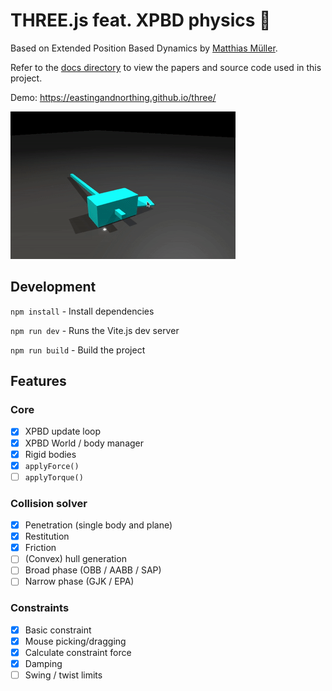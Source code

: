 # THREE.js feat. XPBD physics 🌈
Based on Extended Position Based Dynamics by [Matthias Müller](https://github.com/matthias-research). 

Refer to the [docs directory](./docs/) to view the papers and source code used in this project. 

Demo: https://eastingandnorthing.github.io/three/ 

![](videos/ezgif-5-2ca49911fb.gif)

## Development
`npm install` - Install dependencies

`npm run dev` - Runs the Vite.js dev server

`npm run build` - Build the project

## Features

### Core
- [x] XPBD update loop 
- [x] XPBD World / body manager
- [x] Rigid bodies
- [x] `applyForce()`
- [ ] `applyTorque()`

### Collision solver
- [x] Penetration (single body and plane)
- [x] Restitution
- [x] Friction
- [ ] (Convex) hull generation
- [ ] Broad phase (OBB / AABB / SAP)
- [ ] Narrow phase (GJK / EPA)

### Constraints
- [x] Basic constraint
- [x] Mouse picking/dragging
- [x] Calculate constraint force
- [x] Damping
- [ ] Swing / twist limits
